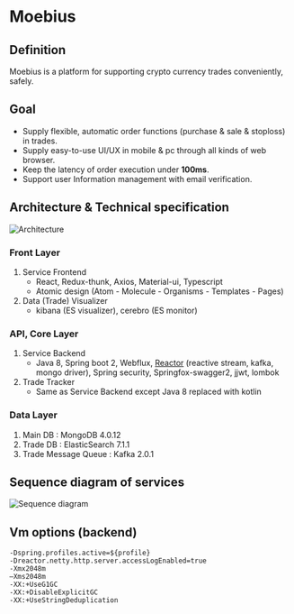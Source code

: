 # Moebius

## Definition
Moebius is a platform for supporting crypto currency trades conveniently, safely.

## Goal
* Supply flexible, automatic order functions (purchase & sale & stoploss) in trades.
* Supply easy-to-use UI/UX in mobile & pc through all kinds of web browser.
* Keep the latency of order execution under **100ms**.
* Support user Information management with email verification.

## Architecture & Technical specification
![Architecture](https://github.com/knunu/diagram/blob/master/Moebius%20architecture-Phase%204%20(latest).png?raw=false)
### Front Layer

1. Service Frontend
   * React, Redux-thunk, Axios, Material-ui, Typescript
   * Atomic design (Atom - Molecule - Organisms - Templates - Pages)
2. Data (Trade) Visualizer
   * kibana (ES visualizer), cerebro (ES monitor)

### API, Core Layer

1. Service Backend
   * Java 8, Spring boot 2, Webflux, [Reactor](https://projectreactor.io) (reactive stream, kafka, mongo driver), Spring security, Springfox-swagger2, jjwt, lombok
2. Trade Tracker
   * Same as Service Backend except Java 8 replaced with kotlin

### Data Layer

1. Main DB : MongoDB 4.0.12
2. Trade DB : ElasticSearch 7.1.1
3. Trade Message Queue : Kafka 2.0.1

## Sequence diagram of services
![Sequence diagram](https://user-images.githubusercontent.com/15190229/68497952-0ed03780-0299-11ea-9fd7-14406aa5d912.png)

## Vm options (backend)
```
-Dspring.profiles.active=${profile}
-Dreactor.netty.http.server.accessLogEnabled=true
-Xmx2048m
–Xms2048m
-XX:+UseG1GC
-XX:+DisableExplicitGC
-XX:+UseStringDeduplication
```
